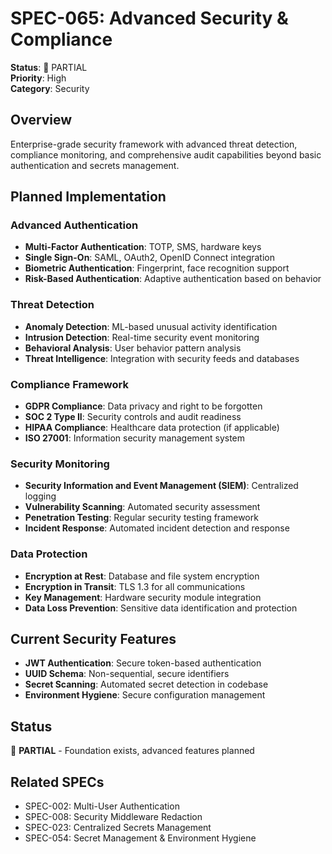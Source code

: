 # SPEC-065: Advanced Security & Compliance

**Status**: 🔄 PARTIAL  
**Priority**: High  
**Category**: Security  

## Overview

Enterprise-grade security framework with advanced threat detection, compliance monitoring, and comprehensive audit capabilities beyond basic authentication and secrets management.

## Planned Implementation

### Advanced Authentication
- **Multi-Factor Authentication**: TOTP, SMS, hardware keys
- **Single Sign-On**: SAML, OAuth2, OpenID Connect integration
- **Biometric Authentication**: Fingerprint, face recognition support
- **Risk-Based Authentication**: Adaptive authentication based on behavior

### Threat Detection
- **Anomaly Detection**: ML-based unusual activity identification
- **Intrusion Detection**: Real-time security event monitoring
- **Behavioral Analysis**: User behavior pattern analysis
- **Threat Intelligence**: Integration with security feeds and databases

### Compliance Framework
- **GDPR Compliance**: Data privacy and right to be forgotten
- **SOC 2 Type II**: Security controls and audit readiness
- **HIPAA Compliance**: Healthcare data protection (if applicable)
- **ISO 27001**: Information security management system

### Security Monitoring
- **Security Information and Event Management (SIEM)**: Centralized logging
- **Vulnerability Scanning**: Automated security assessment
- **Penetration Testing**: Regular security testing framework
- **Incident Response**: Automated incident detection and response

### Data Protection
- **Encryption at Rest**: Database and file system encryption
- **Encryption in Transit**: TLS 1.3 for all communications
- **Key Management**: Hardware security module integration
- **Data Loss Prevention**: Sensitive data identification and protection

## Current Security Features

- **JWT Authentication**: Secure token-based authentication
- **UUID Schema**: Non-sequential, secure identifiers
- **Secret Scanning**: Automated secret detection in codebase
- **Environment Hygiene**: Secure configuration management

## Status

🔄 **PARTIAL** - Foundation exists, advanced features planned

## Related SPECs

- SPEC-002: Multi-User Authentication
- SPEC-008: Security Middleware Redaction
- SPEC-023: Centralized Secrets Management
- SPEC-054: Secret Management & Environment Hygiene
